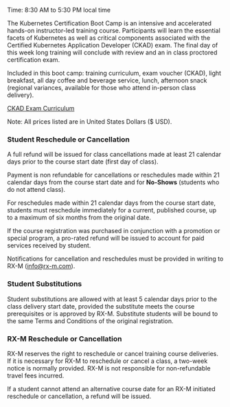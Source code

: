 Time: 8:30 AM to 5:30 PM local time

The Kubernetes Certification Boot Camp is an intensive and accelerated hands-on instructor-led training course. Participants will learn the essential facets of Kubernetes as well as critical components associated with the Certified Kubernetes Application Developer (CKAD) exam. The final day of this week long training will conclude with review and an in class proctored certification exam.

Included in this boot camp: training curriculum, exam voucher (CKAD), light breakfast, all day coffee and beverage service, lunch, afternoon snack (regional variances, available for those who attend in-person class delivery).

[CKAD Exam Curriculum](https://rx-m.com/wp-content/uploads/2019/05/CKAD_Curriculum_V1.14.1.pdf)

Note: All prices listed are in United States Dollars ($ USD).


### Student Reschedule or Cancellation

A full refund will be issued for class cancellations made at least 21 calendar days prior to the course start date (first day of class).

Payment is non refundable for cancellations or reschedules made within 21 calendar days from the course start date and for **No-Shows** (students who do not attend class).

For reschedules made within 21 calendar days from the course start date, students must reschedule immediately for a current, published course, up to a maximum of six months from the original date.

If the course registration was purchased in conjunction with a promotion or special program, a pro-rated refund will be issued to account for paid services received by student.

Notifications for cancellation and reschedules must be provided in writing to RX-M ([info@rx-m.com](mailto:info@rx-m.com)).


### Student Substitutions

Student substitutions are allowed with at least 5 calendar days prior to the class delivery start date, provided the substitute meets the course prerequisites or is approved by RX-M. Substitute students will be bound to the same Terms and Conditions of the original registration.


### RX-M Reschedule or Cancellation

RX-M reserves the right to reschedule or cancel training course deliveries.  If it is necessary for RX-M to reschedule or cancel a class, a two-week notice is normally provided. RX-M is not responsible for non-refundable travel fees incurred.

If a student cannot attend an alternative course date for an RX-M initiated reschedule or cancellation, a refund will be issued.
